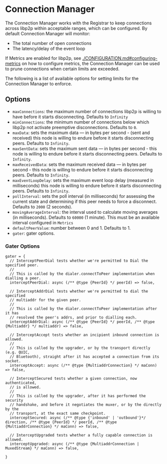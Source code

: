 # Connection Manager

The Connection Manager works with the Registrar to keep connections across libp2p within acceptable ranges, which can be configured. By default Connection Manager will monitor:
- The total number of open connections
- The latency/delay of the event loop

If Metrics are enabled for libp2p, see [./CONFIGURATION.md#configuring-metrics](./CONFIGURATION.md#configuring-metrics) on how to configure metrics, the Connection Manager can be used to prune connections when certain limits are exceeded.

The following is a list of available options for setting limits for the Connection Manager to enforce.

## Options
- `maxConnections`: the maximum number of connections libp2p is willing to have before it starts disconnecting. Defaults to `Infinity`
- `minConnections`: the minimum number of connections below which libp2p not activate preemptive disconnections. Defaults to `0`.
- `maxData`: sets the maximum data — in bytes per second -  (sent and received) this node is willing to endure before it starts disconnecting peers. Defaults to `Infinity`.
- `maxSentData`: sets the maximum sent data — in bytes per second -  this node is willing to endure before it starts disconnecting peers. Defaults to `Infinity`.
- `maxReceivedData`: sets the maximum received data — in bytes per second -  this node is willing to endure before it starts disconnecting peers. Defaults to `Infinity`.
- `maxEventLoopDelay`: sets the maximum event loop delay (measured in milliseconds) this node is willing to endure before it starts disconnecting peers. Defaults to `Infinity`.
- `pollInterval`: sets the poll interval (in milliseconds) for assessing the current state and determining if this peer needs to force a disconnect. Defaults to `2000` (2 seconds).
- `movingAverageInterval`: the interval used to calculate moving averages (in milliseconds). Defaults to `60000` (1 minute). This must be an available interval configured in `Metrics`
- `defaultPeerValue`: number between 0 and 1. Defaults to 1.
- `gater`: gater options.

### Gater Options
```
gater = {
  // InterceptPeerDial tests whether we're permitted to Dial the specified peer.
  //
  // This is called by the dialer.connectToPeer implementation when dialling a peer.
  interceptPeerDial: async (/** @type {PeerId} */ peerId) => false,

  // InterceptAddrDial tests whether we're permitted to dial the specified
  // multiaddr for the given peer.
  //
  // This is called by the dialer.connectToPeer implementation after it has
  // resolved the peer's addrs, and prior to dialling each.
  interceptAddrDial: async (/** @type {PeerId} */ peerId, /** @type {Multiaddr} */ multiaddr) => false,

  // InterceptAccept tests whether an incipient inbound connection is allowed.
  //
  // This is called by the upgrader, or by the transport directly (e.g. QUIC,
  // Bluetooth), straight after it has accepted a connection from its socket.
  interceptAccept: async (/** @type {MultiaddrConnection} */ maConn) => false,

  // InterceptSecured tests whether a given connection, now authenticated,
  // is allowed.
  //
  // This is called by the upgrader, after it has performed the security
  // handshake, and before it negotiates the muxer, or by the directly by the
  // transport, at the exact same checkpoint.
  interceptSecured: async (/** @type {'inbound' | 'outbound'}*/ direction, /** @type {PeerId} */ peerId, /** @type {MultiaddrConnection} */ maConn) => false,

  // InterceptUpgraded tests whether a fully capable connection is allowed.
  interceptUpgraded: async (/** @type {MultiaddrConnection | MuxedStream} */ maConn) => false,

}
```